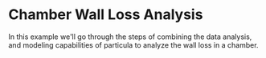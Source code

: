 # Chamber Wall Loss Analysis

In this example we'll go through the steps of combining the data analysis,
and modeling capabilities of particula to analyze the wall loss in a
chamber.